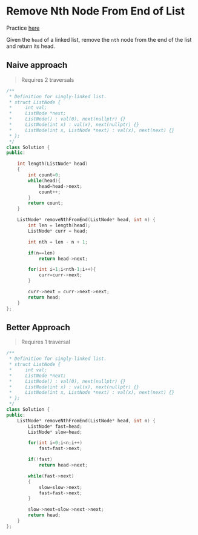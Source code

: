 # Remove Nth Node From End of List

Practice [here](https://leetcode.com/problems/remove-nth-node-from-end-of-list/description/)

Given the `head` of a linked list, remove the `nth` node from the end of the list and return its head.


## Naive approach

> Requires 2 traversals

```cpp
/**
 * Definition for singly-linked list.
 * struct ListNode {
 *     int val;
 *     ListNode *next;
 *     ListNode() : val(0), next(nullptr) {}
 *     ListNode(int x) : val(x), next(nullptr) {}
 *     ListNode(int x, ListNode *next) : val(x), next(next) {}
 * };
 */
class Solution {
public:

    int length(ListNode* head)
    {
        int count=0;
        while(head){
            head=head->next;
            count++;
        }
        return count;
    }

    ListNode* removeNthFromEnd(ListNode* head, int n) {
        int len = length(head);
        ListNode* curr = head;

        int nth = len - n + 1;

        if(n==len)
            return head->next;

        for(int i=1;i<nth-1;i++){
            curr=curr->next;
        }

        curr->next = curr->next->next;
        return head;
    }
};
```

## Better Approach

> Requires 1 traversal

```cpp
/**
 * Definition for singly-linked list.
 * struct ListNode {
 *     int val;
 *     ListNode *next;
 *     ListNode() : val(0), next(nullptr) {}
 *     ListNode(int x) : val(x), next(nullptr) {}
 *     ListNode(int x, ListNode *next) : val(x), next(next) {}
 * };
 */
class Solution {
public:
    ListNode* removeNthFromEnd(ListNode* head, int n) {
        ListNode* fast=head;
        ListNode* slow=head;

        for(int i=0;i<n;i++)
            fast=fast->next;

        if(!fast)
            return head->next;

        while(fast->next)
        {
            slow=slow->next;
            fast=fast->next;
        }

        slow->next=slow->next->next;
        return head;
    }
};
```